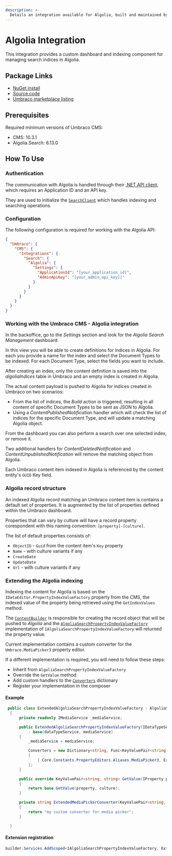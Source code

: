 ```yaml
---
description: >-
  Details an integration available for Algolia, built and maintained by Umbraco HQ.
---
```


# Algolia Integration

This integration provides a custom dashboard and indexing component for managing search indices in Algolia.

## Package Links

- [NuGet install](https://www.nuget.org/packages/Umbraco.Cms.Integrations.Search.Algolia)
- [Source code](https://github.com/umbraco/Umbraco.Cms.Integrations/tree/main/src/Umbraco.Cms.Integrations.Search.Algolia)
- [Umbraco marketplace listing](https://marketplace.umbraco.com/package/umbraco.cms.integrations.search.algolia)

## Prerequisites

Required minimum versions of Umbraco CMS:
- CMS: 10.3.1
- Algolia.Search: 6.13.0

## How To Use

### Authentication

The communication with Algolia is handled through their [.NET API client](https://www.algolia.com/doc/api-client/getting-started/install/csharp/?client=csharp),
which requires an Application ID and an API key.

They are used to initialize the [`SearchClient`](https://github.com/algolia/algoliasearch-client-csharp/blob/master/src/Algolia.Search/Clients/SearchClient.cs)
which handles indexing and searching operations.

### Configuration

The following configuration is required for working with the Algolia API:

```json
{
  "Umbraco": {
    "CMS": {
      "Integrations": {
        "Search": {
          "Algolia": {
            "Settings": {
              "ApplicationId": "[your_application_id]",
              "AdminApiKey": "[your_admin_api_key]]"
            }
          }
        }
      }
    }
  }
}
```

### Working with the Umbraco CMS - Algolia integration

In the backoffice, go to the _Settings_ section and look for the _Algolia Search Management_ dashboard.

In this view you will be able to create definitions for indices in Algolia. For each you provide a name for the index and select the Document Types to be indexed.  For each Document Type, select the fields you want to include.

After creating an index, only the content definition is saved into the _algoliaIndices_ table in Umbraco and an empty
index is created in Algolia.

The actual content payload is pushed to Algolia for indices created in Umbraco on two scenarios:
- From the list of indices, the _Build_ action is triggered, resulting in all content of specific Document Types to be sent as JSON to Algolia.
- Using a _ContentPublishedNotification_ handler which will check the list of indices for the specific Document Type, and will update a matching Algolia object.

From the dashboard you can also perform a search over one selected index, or remove it.

Two additional handlers for _ContentDeletedNotification_ and _ContentUnpublishedNotification_ will remove the matching object from Algolia.

Each Umbraco content item indexed in Algolia is referenced by the content entity's `GUID` Key field.

### Algolia record structure
An indexed Algolia record matching an Umbraco content item is contains a default set of properties. It is augmented by the list of properties defined within the Umbraco dashboard.

Properties that can vary by culture will have a record property corespondent with this naming convention: `[property]-[culture]`.

The list of default properties consists of:
- `ObjectID` - `Guid` from the content item's `Key` property
- `Name` - with culture variants if any
- `CreateDate`
- `UpdateDate`
- `Url` - with culture variants if any

### Extending the Algolia indexing
Indexing the content for Algolia is based on the `IDataEditor.PropertyIndexValueFactory` property from the CMS, the indexed value of the property being retrieved using the `GetIndexValues` method.

The [`ContentBuilder`](https://github.com/umbraco/Umbraco.Cms.Integrations/blob/main/src/Umbraco.Cms.Integrations.Search.Algolia/Builders/ContentRecordBuilder.cs) is responsible for creating the record object that will be pushed to _Algolia_ and the [`AlgoliaSearchPropertyIndexValueFactory`](https://github.com/umbraco/Umbraco.Cms.Integrations/blob/main/src/Umbraco.Cms.Integrations.Search.Algolia/Services/AlgoliaSearchPropertyIndexValueFactory.cs) implementation of `IAlgoliaSearchPropertyIndexValueFactory` will returned the property value.

Current implementation contains a custom converter for the `Umbraco.MediaPicker3` property editor.

If a different implementation is required, you will need to follow these steps:
- Inherit from `AlgoliaSearchPropertyIndexValueFactory`
- Override the `GetValue` method
- Add custom handlers to the [`Converters`](https://github.com/umbraco/Umbraco.Cms.Integrations/blob/fe5b17be519fff2c2420966febe73c8ed61c9374/src/Umbraco.Cms.Integrations.Search.Algolia/Services/AlgoliaSearchPropertyIndexValueFactory.cs#L26) dictionary
- Register your implementation in the composer

#### Example

```csharp
 public class ExtendedAlgoliaSearchPropertyIndexValueFactory : AlgoliaSearchPropertyIndexValueFactory
  {
      private readonly IMediaService _mediaService;

      public ExtendedAlgoliaSearchPropertyIndexValueFactory(IDataTypeService dataTypeService, IMediaService mediaService)
          : base(dataTypeService, mediaService)
      {
          _mediaService = mediaService;

          Converters = new Dictionary<string, Func<KeyValuePair<string, IEnumerable<object>>, string>>
          {
              { Core.Constants.PropertyEditors.Aliases.MediaPicker3, ExtendedMediaPickerConverter }
          };
      }

      public override KeyValuePair<string, string> GetValue(IProperty property, string culture)
      {
          return base.GetValue(property, culture);
      }

      private string ExtendedMediaPickerConverter(KeyValuePair<string, IEnumerable<object>> indexValue)
      {
          return "my custom converter for media picker";
      }

  }
```

#### Extension registration

```csharp
builder.Services.AddScoped<IAlgoliaSearchPropertyIndexValueFactory, ExtendedAlgoliaSearchPropertyIndexValueFactory>();
```
